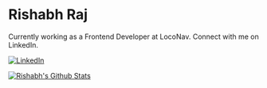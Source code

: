 # Rishabh Raj
Currently working as a Frontend Developer at LocoNav.
Connect with me on LinkedIn. 

<a href="https://www.linkedin.com/in/rajrishabh6699/">![LinkedIn](https://img.shields.io/badge/LinkedIn-0077B5?style=for-the-badge&logo=linkedin&logoColor=white)</a>

[![Rishabh's Github Stats](https://streak-stats.demolab.com/?user=rajrishabh6699&theme=dark)](https://git.io/streak-stats)


